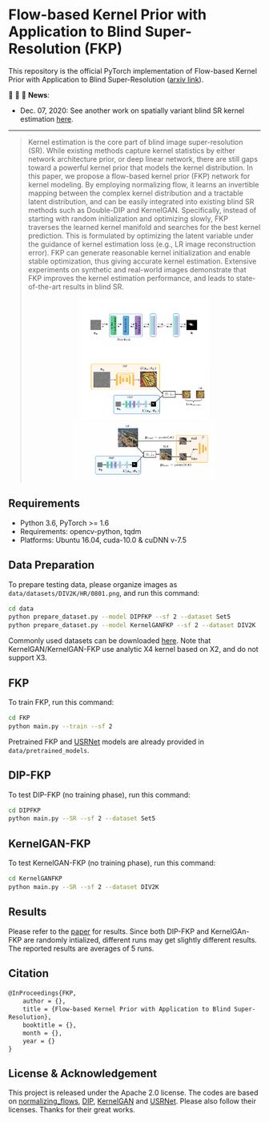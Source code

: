 
# Flow-based Kernel Prior with Application to Blind Super-Resolution (FKP)

This repository is the official PyTorch implementation of Flow-based Kernel Prior with Application to Blind Super-Resolution 
([arxiv link](https://arxiv.org/abs/2030.12345)).

 :rocket:  :rocket:  :rocket: **News**: 
 - Dec. 07, 2020: See another work on spatially variant blind SR kernel estimation [here](https://github.com/JingyunLiang/MANet).
 
 ---

> Kernel estimation is the core part of blind image super-resolution (SR). While existing methods capture kernel statistics by either network architecture prior, or deep linear network, there are still gaps toward a powerful kernel prior that models the kernel distribution. In this paper, we propose a flow-based kernel prior (FKP) network for kernel modeling. By employing normalizing flow, it learns an invertible mapping between the complex kernel distribution and a tractable latent distribution, and can be easily integrated into existing blind SR methods such as Double-DIP and KernelGAN. Specifically, instead of starting with random initialization and optimizing slowly, FKP traverses the learned kernel manifold and searches for the best kernel prediction. This is formulated by optimizing the latent variable under the guidance of kernel estimation loss (e.g., LR image reconstruction error). FKP can generate reasonable kernel initialization and enable stable optimization, thus giving accurate kernel estimation. Extensive experiments on synthetic and real-world images demonstrate that FKP improves the kernel estimation performance, and leads to state-of-the-art results in blind SR.
><p align="center">
  > <img height="120" src="./data/illustrations/FKP.png"><img height="120" src="./data/illustrations/DIPFKP.png"><img height="120" src="./data/illustrations/KernelGANFKP.png">
</p>

## Requirements
- Python 3.6, PyTorch >= 1.6 
- Requirements: opencv-python, tqdm
- Platforms: Ubuntu 16.04, cuda-10.0 & cuDNN v-7.5

## Data Preparation
To prepare testing data, please organize images as `data/datasets/DIV2K/HR/0801.png`, and run this command:
```bash
cd data
python prepare_dataset.py --model DIPFKP --sf 2 --dataset Set5
python prepare_dataset.py --model KernelGANFKP --sf 2 --dataset DIV2K
```
Commonly used datasets can be downloaded [here](https://github.com/xinntao/BasicSR/blob/master/docs/DatasetPreparation.md#common-image-sr-datasets). Note that KernelGAN/KernelGAN-FKP use analytic X4 kernel based on X2, and do not support X3.

## FKP

To train FKP, run this command:

```bash
cd FKP
python main.py --train --sf 2
```
Pretrained FKP and [USRNet](https://github.com/cszn/KAIR) models are already provided in `data/pretrained_models`.


## DIP-FKP

To test DIP-FKP (no training phase), run this command:

```bash
cd DIPFKP
python main.py --SR --sf 2 --dataset Set5
```


## KernelGAN-FKP

To test KernelGAN-FKP (no training phase), run this command:

```bash
cd KernelGANFKP
python main.py --SR --sf 2 --dataset DIV2K
```

## Results
Please refer to the [paper](https://arxiv.org/abs/2030.12345) for results. Since both DIP-FKP and KernelGAn-FKP are randomly intialized, different runs may get slightly different results. The reported results are averages of 5 runs.



## Citation
    @InProceedings{FKP,
        author = {},
        title = {Flow-based Kernel Prior with Application to Blind Super-Resolution},
        booktitle = {},
        month = {},
        year = {}
    }


## License & Acknowledgement

This project is released under the Apache 2.0 license. The codes are based on [normalizing_flows](https://github.com/kamenbliznashki/normalizing_flows), [DIP](https://github.com/DmitryUlyanov/deep-image-prior), [KernelGAN](https://github.com/sefibk/KernelGAN) and [USRNet](https://github.com/cszn/KAIR). Please also follow their licenses. Thanks for their great works.


